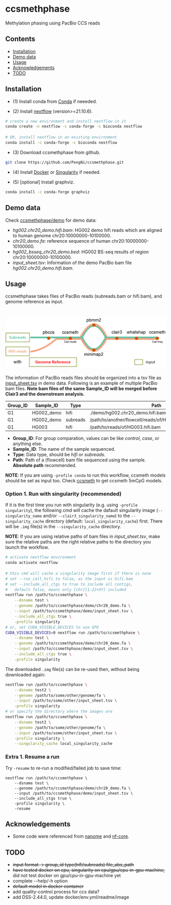 # ccsmethphase

Methylation phasing using PacBio CCS reads


## Contents
* [Installation](#Installation)
* [Demo data](#Demo-data)
* [Usage](#Usage)
* [Acknowledgements](#Acknowledgements)
* [TODO](#TODO)


## Installation

  - (1) Install conda from [Conda](https://docs.conda.io/projects/conda/en/latest/user-guide/install/linux.html) if neeeded.


  - (2) Install [nextflow](https://www.nextflow.io/) (version>=21.10.6).

```sh
# create a new environment and install nextflow in it
conda create -n nextflow -c conda-forge -c bioconda nextflow

# OR, install nextflow in an existing environment
conda install -c conda-forge -c bioconda nextflow
```

  - (3) Download ccsmethphase from github.

```sh
git clone https://github.com/PengNi/ccsmethphase.git
```

  - (4) Install [Docker](https://docs.docker.com/engine/install/) or [Singularity](https://docs.sylabs.io/guides/3.0/user-guide/) if needed.

  - (5) [optional] Install graphviz.

```sh
conda install -c conda-forge graphviz
```


## Demo data
Check [ccsmethphase/demo](/demo) for demo data:
  - _hg002.chr20_demo.hifi.bam_: HG002 demo hifi reads which are aligned to human genome chr20:10000000-10100000.
  - _chr20_demo.fa_: reference sequence of human chr20:10000000-10100000.
  - _hg002_bsseq_chr20_demo.bed_: HG002 BS-seq results of region chr20:10000000-10100000.
  - _input_sheet.tsv_: Information of the demo PacBio bam file _hg002.chr20_demo.hifi.bam_.


## Usage
ccsmethphase takes files of PacBio reads (subreads.bam or hifi.bam), and genome reference as input.

# ![deepsignal-pypi](docs/imgs/ccsmethphase-tubemap.png)

The information of PacBio reads files should be organized into a tsv file as [input_sheet.tsv](/demo/input_sheet.tsv) in demo data. Following is an example of multiple PacBio bam files. **Note bam files of the same Sample_ID will be merged before Clair3 and the downstream analysis.**

| Group_ID | Sample_ID | Type | Path |
| -------- | --------- | ---- | ---- |
| G1       | HG002_demo | hifi | ./demo/hg002.chr20_demo.hifi.bam |
| G1       | HG002_demo | subreads | /path/to/another/flowcell/reads/of/HG002_demo.subreads.bam |
| G1       | HG003 | hifi | /path/to/reads/of/HG003.hifi.bam |

- **Group_ID**: For group comparation, values can be like _control_, _case_, or anything else.
- **Sample_ID**: The name of the sample sequenced.
- **Type**: Data type, should be _hifi_ or _subreads_.
- **Path**: Path of a (flowcell) bam file sequenced using the sample. **Absolute path** recommended.

**NOTE**: If you are using `-profile conda` to run this workflow, ccsmeth models should be set as input too. Check [ccsmeth](https://github.com/PengNi/ccsmeth) to get ccsmeth 5mCpG models. 


### Option 1. Run with singularity (recommended)

If it is the first time you run with singularity (e.g. using `-profile singularity`), the following cmd will cache the dafault singularity image (`--singularity_name` and/or `--clair3_singularity_name`) to the `--singularity_cache` directory (default: `local_singularity_cache`) first. There will be `.img` file(s) in the `--singularity_cache` directory.

**NOTE**: If you are using relative paths of bam files in _input_sheet.tsv_, make sure the relative paths are the right relative paths to the directory you launch the workflow.

```sh
# activate nextflow environment
conda activate nextflow

# this cmd will cache a singularity image first if there is none
# set --run_call_hifi to false, as the input is hifi.bam
# set --include_all_ctgs to true to include all contigs,
#   default false, means only [chr][1-22+XY] included
nextflow run /path/to/ccsmethphase \
    --dsname test \
    --genome /path/to/ccsmethphase/demo/chr20_demo.fa \
    --input /path/to/ccsmethphase/demo/input_sheet.tsv \
    --include_all_ctgs true \
    -profile singularity
# or, set CUDA_VISIBLE_DEVICES to use GPU
CUDA_VISIBLE_DEVICES=0 nextflow run /path/to/ccsmethphase \
    --dsname test \
    --genome /path/to/ccsmethphase/demo/chr20_demo.fa \
    --input /path/to/ccsmethphase/demo/input_sheet.tsv \
    --include_all_ctgs true \
    -profile singularity
```

The downloaded `.img` file(s) can be re-used then, without being downloaded again:

```sh
nextflow run /path/to/ccsmethphase \
    --dsname test2 \
    --genome /path/to/some/other/genome/fa \
    --input /path/to/some/other/input_sheet.tsv \
    -profile singularity
# or specify the directory where the images are
nextflow run /path/to/ccsmethphase \
    --dsname test2 \
    --genome /path/to/some/other/genome/fa \
    --input /path/to/some/other/input_sheet.tsv \
    -profile singularity \
    --singularity_cache local_singularity_cache
```

### Extra 1. Resume a run
Try `-resume` to re-run a modified/failed job to save time:

```shell
nextflow run /path/to/ccsmethphase \
    --dsname test \
    --genome /path/to/ccsmethphase/demo/chr20_demo.fa \
    --input /path/to/ccsmethphase/demo/input_sheet.tsv \
    --include_all_ctgs true \
    -profile singularity \
    -resume
```


## Acknowledgements
  - Some code were referenced from [nanome](https://github.com/TheJacksonLaboratory/nanome) and [nf-core](https://github.com/nf-core).


## TODO
  - ~~input format -> group_id    type(hifi/subreads)    file_abs_path~~
  - ~~have tested docker on cpu, singularity on cpu/gpu/cpu-in-gpu-machine;~~ did not test docker on gpu/cpu-in-gpu-machine yet
  - complete --help/-h option
  - ~~default model in docker container~~
  - add quality-control process for ccs data? 
  - add DSS-2.44.0, update docker/env.yml/readme/image
